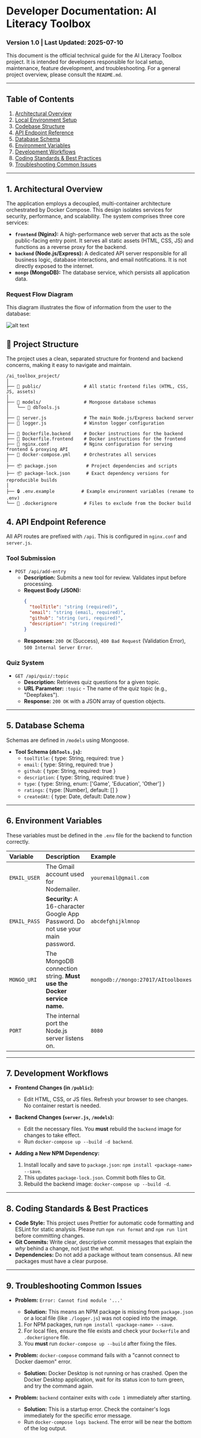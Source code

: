 
# Developer Documentation: AI Literacy Toolbox

### Version 1.0 | Last Updated: 2025-07-10

This document is the official technical guide for the AI Literacy Toolbox project. It is intended for developers responsible for local setup, maintenance, feature development, and troubleshooting. For a general project overview, please consult the `README.md`.

---

## Table of Contents

1.  [Architectural Overview](#1-architectural-overview)
2.  [Local Environment Setup](#2-local-environment-setup)
3.  [Codebase Structure](#3-codebase-structure)
4.  [API Endpoint Reference](#4-api-endpoint-reference)
5.  [Database Schema](#5-database-schema)
6.  [Environment Variables](#6-environment-variables)
7.  [Development Workflows](#7-development-workflows)
8.  [Coding Standards & Best Practices](#8-coding-standards--best-practices)
9.  [Troubleshooting Common Issues](#9-troubleshooting-common-issues)

---

## 1. Architectural Overview

The application employs a decoupled, multi-container architecture orchestrated by Docker Compose. This design isolates services for security, performance, and scalability. The system comprises three core services:

*   **`frontend` (Nginx):** A high-performance web server that acts as the sole public-facing entry point. It serves all static assets (HTML, CSS, JS) and functions as a reverse proxy for the backend.
*   **`backend` (Node.js/Express):** A dedicated API server responsible for all business logic, database interactions, and email notifications. It is not directly exposed to the internet.
*   **`mongo` (MongoDB):** The database service, which persists all application data.

### Request Flow Diagram

This diagram illustrates the flow of information from the user to the database:




![alt text](https://i.imgur.com/uQoVzE7.png)




## 📂 Project Structure

The project uses a clean, separated structure for frontend and backend concerns, making it easy to navigate and maintain.

    /ai_toolbox_project/
    │
    ├── 📂 public/                # All static frontend files (HTML, CSS, JS, assets)
    │
    ├── 📂 models/                # Mongoose database schemas
    │   └── 📜 dbTools.js
    │
    ├── 📜 server.js              # The main Node.js/Express backend server
    ├── 📜 logger.js              # Winston logger configuration
    │
    ├── 🐳 Dockerfile.backend     # Docker instructions for the backend
    ├── 🐳 Dockerfile.frontend    # Docker instructions for the frontend
    ├── 📜 nginx.conf             # Nginx configuration for serving frontend & proxying API
    ├── 🐳 docker-compose.yml     # Orchestrates all services
    │
    ├── 📦 package.json           # Project dependencies and scripts
    ├── 📦 package-lock.json      # Exact dependency versions for reproducible builds
    │
    ├── 🔒 .env.example          # Example environment variables (rename to .env)
    └── 📄 .dockerignore          # Files to exclude from the Docker build


## 4. API Endpoint Reference

All API routes are prefixed with `/api`. This is configured in `nginx.conf` and `server.js`.

### Tool Submission
*   `POST /api/add-entry`
    *   **Description:** Submits a new tool for review. Validates input before processing.
    *   **Request Body (JSON):**
        ```json
        {
          "toolTitle": "string (required)",
          "email": "string (email, required)",
          "github": "string (uri, required)",
          "description": "string (required)"
        }
        ```
    *   **Responses:** `200 OK` (Success), `400 Bad Request` (Validation Error), `500 Internal Server Error`.

### Quiz System
*   `GET /api/quiz/:topic`
    *   **Description:** Retrieves quiz questions for a given topic.
    *   **URL Parameter:** `:topic` - The name of the quiz topic (e.g., "Deepfakes").
    *   **Response:** `200 OK` with a JSON array of question objects.

---

## 5. Database Schema

Schemas are defined in `/models` using Mongoose.

*   **Tool Schema (`dbTools.js`):**
    *   `toolTitle`: { type: String, required: true }
    *   `email`: { type: String, required: true }
    *   `github`: { type: String, required: true }
    *   `description`: { type: String, required: true }
    *   `type`: { type: String, enum: ['Game', 'Education', 'Other'] }
    *   `ratings`: { type: [Number], default: [] }
    *   `createdAt`: { type: Date, default: Date.now }

---

## 6. Environment Variables

These variables must be defined in the `.env` file for the backend to function correctly.

| Variable      | Description                                                          | Example                                    |
| :------------ | :------------------------------------------------------------------- | :----------------------------------------- |
| `EMAIL_USER`  | The Gmail account used for Nodemailer.                               | `youremail@gmail.com`                      |
| `EMAIL_PASS`  | **Security:** A 16-character Google App Password. Do not use your main password. | `abcdefghijklmnop`                         |
| `MONGO_URI`   | The MongoDB connection string. **Must use the Docker service name.** | `mongodb://mongo:27017/AItoolboxes`        |
| `PORT`        | The internal port the Node.js server listens on.                     | `8080`                                     |

---

## 7. Development Workflows

*   **Frontend Changes (in `/public`):**
    *   Edit HTML, CSS, or JS files. Refresh your browser to see changes. No container restart is needed.

*   **Backend Changes (`server.js`, `/models`):**
    *   Edit the necessary files. You **must** rebuild the `backend` image for changes to take effect.
    *   Run `docker-compose up --build -d backend`.

*   **Adding a New NPM Dependency:**
    1.  Install locally and save to `package.json`: `npm install <package-name> --save`.
    2.  This updates `package-lock.json`. Commit both files to Git.
    3.  Rebuild the backend image: `docker-compose up --build -d`.

---

## 8. Coding Standards & Best Practices

*   **Code Style:** This project uses Prettier for automatic code formatting and ESLint for static analysis. Please run `npm run format` and `npm run lint` before committing changes.
*   **Git Commits:** Write clear, descriptive commit messages that explain the *why* behind a change, not just the *what*.
*   **Dependencies:** Do not add a package without team consensus. All new packages must have a clear purpose.

---

## 9. Troubleshooting Common Issues

*   **Problem:** `Error: Cannot find module '...'`
    *   **Solution:** This means an NPM package is missing from `package.json` or a local file (like `./logger.js`) was not copied into the image.
    1.  For NPM packages, run `npm install <package-name> --save`.
    2.  For local files, ensure the file exists and check your `Dockerfile` and `.dockerignore` file.
    3.  You **must** run `docker-compose up --build` after fixing the files.

*   **Problem:** `docker-compose` command fails with a "cannot connect to Docker daemon" error.
    *   **Solution:** Docker Desktop is not running or has crashed. Open the Docker Desktop application, wait for its status icon to turn green, and try the command again.

*   **Problem:** `backend` container exits with `code 1` immediately after starting.
    *   **Solution:** This is a startup error. Check the container's logs immediately for the specific error message.
    *   Run `docker-compose logs backend`. The error will be near the bottom of the log output.
